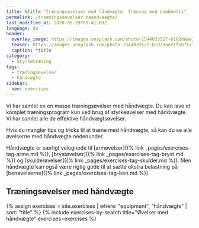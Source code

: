 ```yaml
---
title: &title "Træningsøvelser med håndvægte: Træning med dumbbells"
permalink: /traeningsoevelser-haandvaegte/
last_modified_at: 2020-08-29T09:41:09Z
language: da
header:
  overlay_image: https://images.unsplash.com/photo-1544033527-b192daee1f5b?ixlib=rb-1.2.1&ixid=eyJhcHBfaWQiOjEyMDd9&auto=format&fit=crop&w=1900&q=60
  teaser: https://images.unsplash.com/photo-1544033527-b192daee1f5b?ixlib=rb-1.2.1&ixid=eyJhcHBfaWQiOjEyMDd9&auto=format&fit=crop&w=400&q=60
  caption: *title
category:
  - Styrketræning
tags:
  - træningsøvelser
  - håndvægte
sidebar:
  nav: exercises
---
```


Vi har samlet en en masse træningsøvelser med håndvægte. Du kan lave et komplet træningsprogram kun ved brug af styrkeøvelser med håndvægte. Vi har samlet alle de effektive håndvægtsøvelser.

Hvis du mangler tips og tricks til at træne med håndvægte, så kan du se alle øvelserne med håndvægte nedenunder.

Håndvægte er særligt velegnede til [armøvelser]({% link _pages/exercises-tag-arme.md %}), [brystøvelser]({% link _pages/exercises-tag-bryst.md %}) og [skulderøvelser]({% link _pages/exercises-tag-skulder.md %}). Men håndvægte kan også være rigtig gode til at sætte ekstra belastning på [benøvelserne]({% link _pages/exercises-tag-ben.md %}).

## Træningsøvelser med håndvægte

{% assign exercises = site.exercises | where: "equipment", "håndvægte" | sort: "title" %}
{% include exercises-by-search title="Øvelser med håndvægte" exercises=exercises %}
